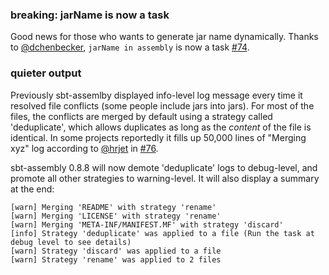 ### breaking: jarName is now a task

Good news for those who wants to generate jar name dynamically. Thanks to [@dchenbecker][@dchenbecker], `jarName in assembly` is now a task [#74][74].

### quieter output

Previously sbt-assemlby displayed info-level log message every time it resolved file conflicts (some people include jars into jars). For most of the files, the conflicts are merged by default using a strategy called 'deduplicate', which allows duplicates as long as the *content* of the file is identical. In some projects reportedly it fills up 50,000 lines of "Merging xyz" log according to [@hrjet][@hrjet] in [#76][76].

sbt-assembly 0.8.8 will now demote 'deduplicate' logs to debug-level, and promote all other strategies to warning-level. It will also display a summary at the end:

    [warn] Merging 'README' with strategy 'rename'
    [warn] Merging 'LICENSE' with strategy 'rename'
    [warn] Merging 'META-INF/MANIFEST.MF' with strategy 'discard'
    [info] Strategy 'deduplicate' was applied to a file (Run the task at debug level to see details)
    [warn] Strategy 'discard' was applied to a file
    [warn] Strategy 'rename' was applied to 2 files

  [74]: https://github.com/sbt/sbt-assembly/pull/74
  [76]: https://github.com/sbt/sbt-assembly/issues/76
  [@dchenbecker]: https://github.com/dchenbecker
  [@hrjet]: https://github.com/hrjet
